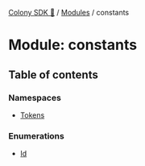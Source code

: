 [Colony SDK 🚀](../README.md) / [Modules](../modules.md) / constants

# Module: constants

## Table of contents

### Namespaces

- [Tokens](constants.Tokens.md)

### Enumerations

- [Id](../enums/constants.Id.md)
